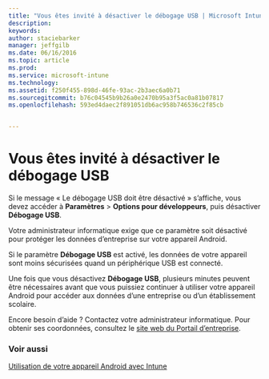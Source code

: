 ```yaml
---
title: "Vous êtes invité à désactiver le débogage USB | Microsoft Intune"
description: 
keywords: 
author: staciebarker
manager: jeffgilb
ms.date: 06/16/2016
ms.topic: article
ms.prod: 
ms.service: microsoft-intune
ms.technology: 
ms.assetid: f250f455-898d-46fe-93ac-2b3aec6a0b71
ms.sourcegitcommit: b76c04545b9b26a0e2470b95a3f5ac0a81b07817
ms.openlocfilehash: 593ed4daec2f891051db6ac958b746536c2f85cb


---
```


# Vous êtes invité à désactiver le débogage USB

Si le message « Le débogage USB doit être désactivé » s’affiche, vous devez accéder à **Paramètres** > **Options pour développeurs**, puis désactiver **Débogage USB**. 

Votre administrateur informatique exige que ce paramètre soit désactivé pour protéger les données d’entreprise sur votre appareil Android. 

Si le paramètre **Débogage USB** est activé, les données de votre appareil sont moins sécurisées quand un périphérique USB est connecté.

Une fois que vous désactivez **Débogage USB**, plusieurs minutes peuvent être nécessaires avant que vous puissiez continuer à utiliser votre appareil Android pour accéder aux données d’une entreprise ou d’un établissement scolaire.

Encore besoin d’aide ? Contactez votre administrateur informatique. Pour obtenir ses coordonnées, consultez le [site web du Portail d’entreprise](http://portal.manage.microsoft.com).

### Voir aussi
[Utilisation de votre appareil Android avec Intune](using-your-android-device-with-intune.md)



<!--HONumber=Jul16_HO2-->


